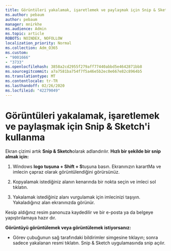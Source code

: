 ```yaml
---
title: Görüntüleri yakalamak, işaretlemek ve paylaşmak için Snip & Sketch'i kullanma
ms.author: pebaum
author: pebaum
manager: mnirkhe
ms.audience: Admin
ms.topic: article
ROBOTS: NOINDEX, NOFOLLOW
localization_priority: Normal
ms.collection: Adm_O365
ms.custom:
- "9001666"
- "3733"
ms.openlocfilehash: 3858a2cd2955f279aff77440abbd5e4642871bb8
ms.sourcegitcommit: a7a7581ba754f7f5a46e5b2ec0e667e82c8964b5
ms.translationtype: MT
ms.contentlocale: tr-TR
ms.lasthandoff: 02/26/2020
ms.locfileid: "42279049"
---
```

# <a name="use-snip--sketch-to-capture-mark-up-and-share-images"></a>Görüntüleri yakalamak, işaretlemek ve paylaşmak için Snip & Sketch'i kullanma

Ekran çizimi artık **Snip & Sketch**olarak adlandırılır. **Hızlı bir şekilde bir snip almak için:**

1. Windows **logo tuşuna + Shift + S**tuşuna basın. Ekranınızın karartMa ve imlecin çapraz olarak görüntülendiğini görürsünüz. 

2. Kopyalamak istediğiniz alanın kenarında bir nokta seçin ve imleci sol tıklatın. 

3. Yakalamak istediğiniz alanı vurgulamak için imlecinizi taşıyın. Yakaladığınız alan ekranınızda görünür.

Kesip aldığınız resim panonuza kaydedilir ve bir e-posta ya da belgeye yapıştırılamaya hazır dır. 

**Görüntüyü görüntülemek veya görüntülemek istiyorsanız:** 

- Görev çubuğunun sağ tarafındaki bildirimler simgesine tıklayın; sonra sadece yakalanan resmi tıklatın. Snip & Sketch uygulamasında snip açılır.
